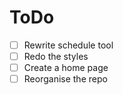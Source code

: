 # ToDo

- [ ] Rewrite schedule tool
- [ ] Redo the styles
- [ ] Create a home page
- [ ] Reorganise the repo
